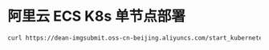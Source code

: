 # 阿里云 ECS K8s 单节点部署

```bash
curl https://dean-imgsubmit.oss-cn-beijing.aliyuncs.com/start_kubernetes.sh | bash
```
